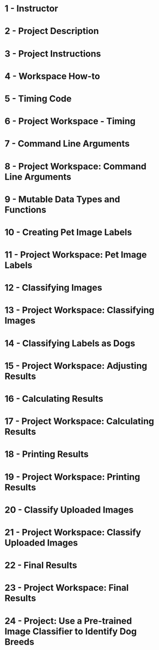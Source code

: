 # 1 - Instructor


# 2 - Project Description


# 3 - Project Instructions


# 4 - Workspace How-to


# 5 - Timing Code


# 6 - Project Workspace - Timing


# 7 - Command Line Arguments


# 8 - Project Workspace: Command Line Arguments


# 9 - Mutable Data Types and Functions


# 10 - Creating Pet Image Labels


# 11 - Project Workspace: Pet Image Labels


# 12 - Classifying Images


# 13 - Project Workspace: Classifying Images


# 14 - Classifying Labels as Dogs


# 15 - Project Workspace: Adjusting Results


# 16 - Calculating Results


# 17 - Project Workspace: Calculating Results


# 18 - Printing Results


# 19 - Project Workspace: Printing Results


# 20 - Classify Uploaded Images


# 21 - Project Workspace: Classify Uploaded Images


# 22 - Final Results


# 23 - Project Workspace: Final Results


# 24 - Project: Use a Pre-trained Image Classifier to Identify Dog Breeds

